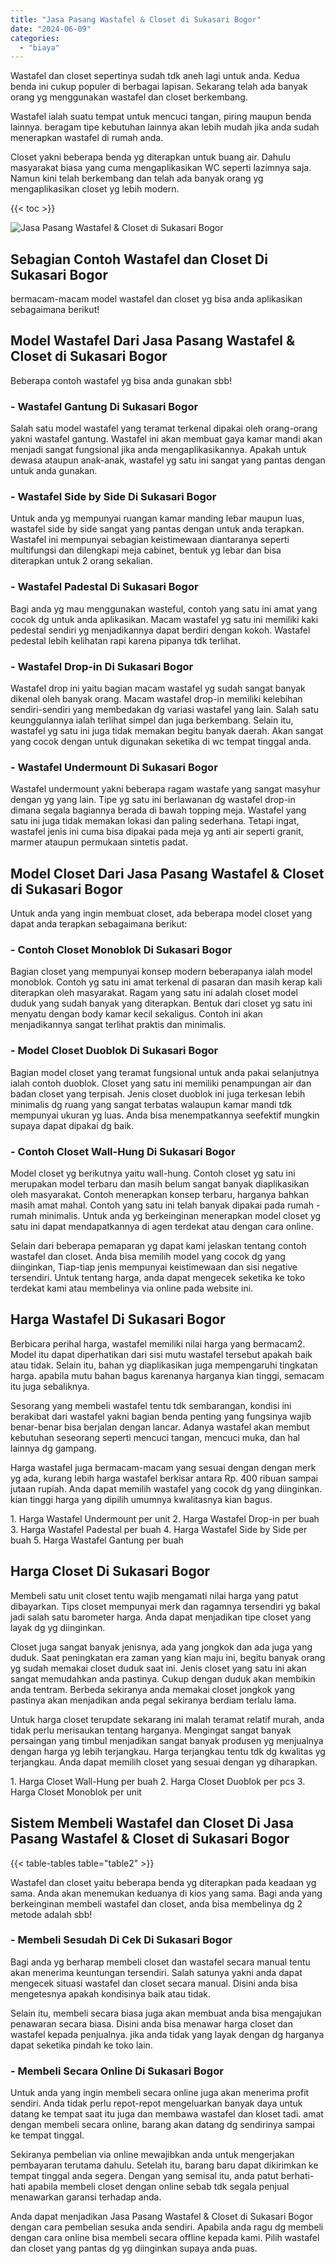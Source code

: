 ```yaml
---
title: "Jasa Pasang Wastafel & Closet di Sukasari Bogor"
date: "2024-06-09"
categories: 
  - "biaya"
---
```


Wastafel dan closet sepertinya sudah tdk aneh lagi untuk anda. Kedua benda ini cukup populer di berbagai lapisan. Sekarang telah ada banyak orang yg menggunakan wastafel dan closet berkembang.

Wastafel ialah suatu tempat untuk mencuci tangan, piring maupun benda lainnya. beragam tipe kebutuhan lainnya akan lebih mudah jika anda sudah menerapkan wastafel di rumah anda.

Closet yakni beberapa benda yg diterapkan untuk buang air. Dahulu masyarakat biasa yang cuma mengaplikasikan WC seperti lazimnya saja. Namun kini telah berkembang dan telah ada banyak orang yg mengaplikasikan closet yg lebih modern.

{{< toc >}}

![Jasa Pasang Wastafel & Closet di Sukasari Bogor](/images/wastafel-closet-murah64.png)

## Sebagian Contoh Wastafel dan Closet Di Sukasari Bogor

bermacam-macam model wastafel dan closet yg bisa anda aplikasikan sebagaimana berikut!

## Model Wastafel Dari Jasa Pasang Wastafel & Closet di Sukasari Bogor

Beberapa contoh wastafel yg bisa anda gunakan sbb!

### \- Wastafel Gantung Di Sukasari Bogor

Salah satu model wastafel yang teramat terkenal dipakai oleh orang-orang yakni wastafel gantung. Wastafel ini akan membuat gaya kamar mandi akan menjadi sangat fungsional jika anda mengaplikasikannya. Apakah untuk dewasa ataupun anak-anak, wastafel yg satu ini sangat yang pantas dengan untuk anda gunakan.

### \- Wastafel Side by Side Di Sukasari Bogor

Untuk anda yg mempunyai ruangan kamar manding lebar maupun luas, wastafel side by side sangat yang pantas dengan untuk anda terapkan. Wastafel ini mempunyai sebagian keistimewaan diantaranya seperti multifungsi dan dilengkapi meja cabinet, bentuk yg lebar dan bisa diterapkan untuk 2 orang sekalian.

### \- Wastafel Padestal Di Sukasari Bogor

Bagi anda yg mau menggunakan wasteful, contoh yang satu ini amat yang cocok dg untuk anda aplikasikan. Macam wastafel yg satu ini memiliki kaki pedestal sendiri yg menjadikannya dapat berdiri dengan kokoh. Wastafel pedestal lebih kelihatan rapi karena pipanya tdk terlihat.

### \- Wastafel Drop-in Di Sukasari Bogor

Wastafel drop ini yaitu bagian macam wastafel yg sudah sangat banyak dikenal oleh banyak orang. Macam wastafel drop-in memiliki kelebihan sendiri-sendiri yang membedakan dg variasi wastafel yang lain. Salah satu keunggulannya ialah terlihat simpel dan juga berkembang. Selain itu, wastafel yg satu ini juga tidak memakan begitu banyak daerah. Akan sangat yang cocok dengan untuk digunakan seketika di wc tempat tinggal anda.

### \- Wastafel Undermount Di Sukasari Bogor

Wastafel undermount yakni beberapa ragam wastafe yang sangat masyhur dengan yg yang lain. Tipe yg satu ini berlawanan dg wastafel drop-in dimana segala bagiannya berada di bawah topping meja. Wastafel yang satu ini juga tidak memakan lokasi dan paling sederhana. Tetapi ingat, wastafel jenis ini cuma bisa dipakai pada meja yg anti air seperti granit, marmer ataupun permukaan sintetis padat.

## Model Closet Dari Jasa Pasang Wastafel & Closet di Sukasari Bogor

Untuk anda yang ingin membuat closet, ada beberapa model closet yang dapat anda terapkan sebagaimana berikut:

### \- Contoh Closet Monoblok Di Sukasari Bogor

Bagian closet yang mempunyai konsep modern beberapanya ialah model monoblok. Contoh yg satu ini amat terkenal di pasaran dan masih kerap kali diterapkan oleh masyarakat. Ragam yang satu ini adalah closet model duduk yang sudah banyak yang diterapkan. Bentuk dari closet yg satu ini menyatu dengan body kamar kecil sekaligus. Contoh ini akan menjadikannya sangat terlihat praktis dan minimalis.

### \- Model Closet Duoblok Di Sukasari Bogor

Bagian model closet yang teramat fungsional untuk anda pakai selanjutnya ialah contoh duoblok. Closet yang satu ini memiliki penampungan air dan badan closet yang terpisah. Jenis closet duoblok ini juga terkesan lebih minimalis dg ruang yang sangat terbatas walaupun kamar mandi tdk mempunyai ukuran yg luas. Anda bisa menempatkannya seefektif mungkin supaya dapat dipakai dg baik.

### \- Contoh Closet Wall-Hung Di Sukasari Bogor

Model closet yg berikutnya yaitu wall-hung. Contoh closet yg satu ini merupakan model terbaru dan masih belum sangat banyak diaplikasikan oleh masyarakat. Contoh menerapkan konsep terbaru, harganya bahkan masih amat mahal. Contoh yang satu ini telah banyak dipakai pada rumah - rumah minimalis. Untuk anda yg berkeinginan menerapkan model closet yg satu ini dapat mendapatkannya di agen terdekat atau dengan cara online.

Selain dari beberapa pemaparan yg dapat kami jelaskan tentang contoh wastafel dan closet. Anda bisa memilih model yang cocok dg yang diinginkan, Tiap-tiap jenis mempunyai keistimewaan dan sisi negative tersendiri. Untuk tentang harga, anda dapat mengecek seketika ke toko terdekat kami atau membelinya via online pada website ini.

## Harga Wastafel Di Sukasari Bogor

Berbicara perihal harga, wastafel memiliki nilai harga yang bermacam2. Model itu dapat diperhatikan dari sisi mutu wastafel tersebut apakah baik atau tidak. Selain itu, bahan yg diaplikasikan juga mempengaruhi tingkatan harga. apabila mutu bahan bagus karenanya harganya kian tinggi, semacam itu juga sebaliknya.

Sesorang yang membeli wastafel tentu tdk sembarangan, kondisi ini berakibat dari wastafel yakni bagian benda penting yang fungsinya wajib benar-benar bisa berjalan dengan lancar. Adanya wastafel akan membut kebutuhan seseorang seperti mencuci tangan, mencuci muka, dan hal lainnya dg gampang.

Harga wastafel juga bermacam-macam yang sesuai dengan dengan merk yg ada, kurang lebih harga wastafel berkisar antara Rp. 400 ribuan sampai jutaan rupiah. Anda dapat memilih wastafel yang cocok dg yang diinginkan. kian tinggi harga yang dipilih umumnya kwalitasnya kian bagus.

1\. Harga Wastafel Undermount per unit 2. Harga Wastafel Drop-in per buah 3. Harga Wastafel Padestal per buah 4. Harga Wastafel Side by Side per buah 5. Harga Wastafel Gantung per buah

## Harga Closet Di Sukasari Bogor

Membeli satu unit closet tentu wajib mengamati nilai harga yang patut dibayarkan. Tips closet mempunyai merk dan ragamnya tersendiri yg bakal jadi salah satu barometer harga. Anda dapat menjadikan tipe closet yang layak dg yg diinginkan.

Closet juga sangat banyak jenisnya, ada yang jongkok dan ada juga yang duduk. Saat peningkatan era zaman yang kian maju ini, begitu banyak orang yg sudah memakai closet duduk saat ini. Jenis closet yang satu ini akan sangat memudahkan anda pastinya. Cukup dengan duduk akan membikin anda tentram. Berbeda sekiranya anda memakai closet jongkok yang pastinya akan menjadikan anda pegal sekiranya berdiam terlalu lama.

Untuk harga closet terupdate sekarang ini malah teramat relatif murah, anda tidak perlu merisaukan tentang harganya. Mengingat sangat banyak persaingan yang timbul menjadikan sangat banyak produsen yg menjualnya dengan harga yg lebih terjangkau. Harga terjangkau tentu tdk dg kwalitas yg terjangkau. Anda dapat memilih closet yang sesuai dengan yg diharapkan.

1\. Harga Closet Wall-Hung per buah 2. Harga Closet Duoblok per pcs 3. Harga Closet Monoblok per unit

## Sistem Membeli Wastafel dan Closet Di Jasa Pasang Wastafel & Closet di Sukasari Bogor

{{< table-tables table="table2" >}}

Wastafel dan closet yaitu beberapa benda yg diterapkan pada keadaan yg sama. Anda akan menemukan keduanya di kios yang sama. Bagi anda yang berkeinginan membeli wastafel dan closet, anda bisa membelinya dg 2 metode adalah sbb!

### \- Membeli Sesudah Di Cek Di Sukasari Bogor

Bagi anda yg berharap membeli closet dan wastafel secara manual tentu akan menerima keuntungan tersendiri. Salah satunya yakni anda dapat mengecek situasi wastafel dan closet secara manual. Disini anda bisa mengetesnya apakah kondisinya baik atau tidak.

Selain itu, membeli secara biasa juga akan membuat anda bisa mengajukan penawaran secara biasa. Disini anda bisa menawar harga closet dan wastafel kepada penjualnya. jika anda tidak yang layak dengan dg harganya dapat seketika pindah ke toko lain.

### \- Membeli Secara Online Di Sukasari Bogor

Untuk anda yang ingin membeli secara online juga akan menerima profit sendiri. Anda tidak perlu repot-repot mengeluarkan banyak daya untuk datang ke tempat saat itu juga dan membawa wastafel dan kloset tadi. amat dengan membeli secara online, barang akan datang dg sendirinya sampai ke tempat tinggal.

Sekiranya pembelian via online mewajibkan anda untuk mengerjakan pembayaran terutama dahulu. Setelah itu, barang baru dapat dikirimkan ke tempat tinggal anda segera. Dengan yang semisal itu, anda patut berhati-hati apabila membeli closet dengan online sebab tdk segala penjual menawarkan garansi terhadap anda.

Anda dapat menjadikan Jasa Pasang Wastafel & Closet di Sukasari Bogor dengan cara pembelian sesuka anda sendiri. Apabila anda ragu dg membeli dengan cara online bisa membeli secara offline kepada kami. Pilih wastafel dan closet yang pantas dg yg diinginkan supaya anda puas.
